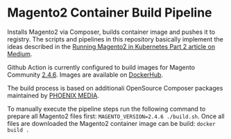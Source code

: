 # Magento2 Container Build Pipeline

Installs Magento2 via Composer, builds container image and pushes it to registry. The scripts and pipelines in this repository basically implement the ideas described in the [Running Magento2 in Kubernetes Part 2 article on Medium](https://medium.com/swlh/running-magento2-in-kubernetes-part-2-building-the-docker-image-8516c0ed7d48).

Github Action is currently configured to build images for Magento Community [2.4.6](https://github.com/PHOENIX-MEDIA/magento2-build/blob/main/.github/workflows/docker-image.yml#L6). Images are available on [DockerHub](https://hub.docker.com/r/phoenixmedia/magento2).

The build process is based on additionali OpenSource Composer packages maintained by [PHOENIX MEDIA](https://github.com/PHOENIX-MEDIA).

To manually execute the pipeline steps run the following command to prepare all Magento2 files first: `MAGENTO_VERSION=2.4.6 ./build.sh`.
Once all files are downloaded the Magento2 container image can be build: `docker build .`
